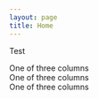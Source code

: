 ```yaml
---
layout: page
title: Home
---
```

Test


<div class="col-sm">
  One of three columns
</div>
<div class="col-sm">
  One of three columns
</div>
<div class="col-sm">
  One of three columns
</div>